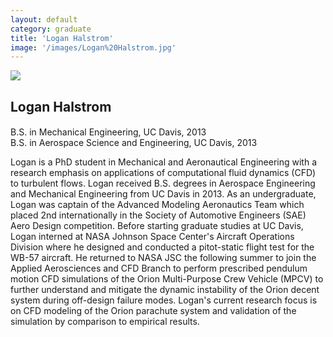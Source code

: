 ```yaml
---
layout: default
category: graduate
title: 'Logan Halstrom'
image: '/images/Logan%20Halstrom.jpg'
---
```


<img src="{{ page.image }}">

<h2 class="team-title">Logan Halstrom</h2>
<h4 class="team-position"></h4>
<p>B.S. in Mechanical Engineering, UC Davis, 2013<br/>
B.S. in Aerospace Science and Engineering, UC Davis, 2013</p>
<p>Logan is a PhD student in Mechanical and Aeronautical Engineering with a research emphasis on applications of computational fluid dynamics (CFD) to turbulent flows. Logan received B.S. degrees in Aerospace Engineering and Mechanical Engineering from UC Davis in 2013. As an undergraduate, Logan was captain of the Advanced Modeling Aeronautics Team which placed 2nd internationally in the Society of Automotive Engineers (SAE) Aero Design competition. Before starting graduate studies at UC Davis, Logan interned at NASA Johnson Space Center's Aircraft Operations Division where he designed and conducted a pitot-static flight test for the WB-57 aircraft.  He returned to NASA JSC the following summer to join the Applied Aerosciences and CFD Branch to perform prescribed pendulum motion CFD simulations of the Orion Multi-Purpose Crew Vehicle (MPCV) to further understand and mitigate the dynamic instability of the Orion decent system during off-design failure modes.  Logan's current research focus is on CFD modeling of the Orion parachute system and validation of the simulation by comparison to empirical results.</p>
<ul class="team-member-other-info"></ul>
